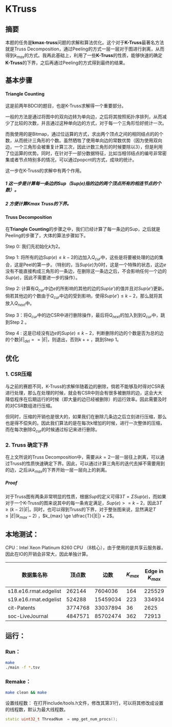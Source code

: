 # KTruss
## 摘要

本题的任务是**kmax-truss**问题的求解和算法优化。这个对于**K-Truss**最著名方法就是Truss Decomposition，通过Peeling的方式一层一层对于图进行剥离，从而得到$k_{max}$的方式。我再此基础上，利用了一些**K-Truss**的性质，能够快速的确定**K-Truss**的下界，之后再通过Peeling的方式得到最终的结果。

## 基本步骤

#### Triangle Counting

这是前两年BDCI的题目，也是K-Truss求解得一个重要部分。

一般的方法是通过将图中的双向边转为单向边，之后将其按照拓扑序排列，从而减少了比较的次数，并且通过这种单向边的方式，对于每一个三角形恰好统计一次。

而我使用的是Bitmap，通过位运算的方式，求出两个顶点之间的相同结点的的个数，从而统计三角形的个数。虽然牺牲了使用单向边的常数优势（因为使用双向边，一个三角形会被重复计算三次，因此计数三角形的时候要除以3），但是利用了位运算的优势。同时，在针对于一部分数据特征，比如当相邻结点的编号非常密集或者节点特别多的情况，可以通过popcnt的方式，成块的统计。

这一步在K-Truss的求解中有两个作用。

##### 1 这一步是计算每一条边的Sup（Sup(e)指的边的两个顶点所有的相连节点的个数）。

##### 2 方便计算Kmax Truss的下界。

#### Truss Decomposition

在**Triangle Counting**的步骤之中，我们已经计算了每一条边的Sup，之后就是Peeling的步骤了，大体的算法步骤如下。

Step 0: 我们先初始化$k$为2。

Step 1: 将所有的边$Sup(e)\le k-2$的边加入$Q_{cur}$中，这些是将要被处理的边的集合，这是Peel的第一步。（特别的，当$Sup(e)$为0时，这是一个特殊的状态，这边$e$没有不能直接构成三角形的一条边，在删除这一条边之后，不会影响任何一个边的$Sup(e)$，因此不需要进一步的操作）。

Step 2: 计算有$Q_{cur}$中边$e$的所影响的其他的边的$Sup(e')$的值并且对$Sup(e')$更新。倘若其他边的个数由于$Q_{cur}$中边的受到影响，使得$Sup(e')\le k-2$，那么就将其放入$Q_{next}$中。

Step 3：将$Q_{cur}$中的边CSR中进行删除操作，最后将$Q_{next}$的加入到到$Q_{cur}$中，跳到Step 2 。

Step 4 : 这是已经没有边$e$的$Sup(e)\le k-2$，判断删除的边的个数是否为总的边的个数$|E|_{del} == |E|$，则退出，否则$k++$ ，跳到Step 1。

## 优化

### 1. CSR压缩

与之前的赛题不同，K-Truss的求解伴随着边的删除，倘若不能够及时得对CSR表进行处理，那么在处理的时候，就会有CSR中则会有很多被删除的边，这会大大降低程序在后期运行的时候（即大量的边已经被删除）的运行效率。因此需要及时的对CSR数组进行压缩。

但同时，压缩的开销也是很大的，如果我们在删除几条边之后立刻进行压缩，那么也是得不偿失的。因此我们算法的是在每次k增加的时候，进行一次整体的压缩，而在每次删除$Q_{cur}$的时候通过标记来进行删除。

### 2. Truss 确定下界

在上文所说的Truss Decomposition中，需要从$k=2$一层一层往上剥离，可以通过Truss的性质快速确定下界。因此，可以通过计算三角形的迭代去掉不需要用到的边，之后从$k_{max}$的下界开始一层一层向上的剥离。

##### Proof

对于Truss图有两条非常明显的性质，根据$Sup$的定义可得$3T = \Sigma Sup(e)$，而如果对于一个K-Truss的图来说其中的每一条肯定满足，$Sup(e)>=k-2$，因此$3T\ge (k-2)|E|$。同时，也可以得到Truss的下界，对于整张图来说，显然满足$T \le |E|(k_{max}-2)$ ，$k_{max} \ge \dfrac{T}{|E|} + 2$。 

## 本地测试：

CPU：Intel Xeon Platinum 8260 CPU （8核心），由于使用的是共享云服务器，因此在IO的开销会非常大，因此单独计算。

| 数据集名称            | 顶点数  | 边数     | $K_{max}$ | Edge in $K_{max}$ | IO时间 | Truss求解时间 |
| --------------------- | ------- | -------- | --------- | ----------------- | ------ | ------------- |
| s18.e16.rmat.edgelist | 262144  | 7604036  | 164       | 225529            | 0.27s  | 3.12s         |
| s19.e16.rmat.edgelist | 524288  | 15459034 | 223       | 334934            | 2.76s  | 7.89s         |
| cit-Patents           | 3774768 | 33037894 | 36        | 2625              | 6.45s  | 4.92s         |
| soc-LiveJournal       | 4847571 | 85702474 | 362       | 72913             | 17.58s | 20.98s        |

## 运行：

### Run：

```bash
make
./main -f *.tsv
```

### Remake：

```bash
make clean && make
```

设置线程数：
在打开include/tools.h文件，修改其第31行，可以将其修改成设置的线程数，默认为最大线程数。

```cpp
static uint32_t ThreadNum  = omp_get_num_procs();
```
